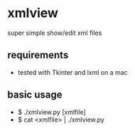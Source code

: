 # xmlview
super simple show/edit xml files

## requirements
- tested with Tkinter and lxml on a mac

## basic usage
 - $ ./xmlview.py [xmlfile]
 - $ cat \<xmlfile\> | ./xmlview.py

